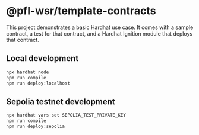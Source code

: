 # @pfl-wsr/template-contracts

This project demonstrates a basic Hardhat use case. It comes with a sample contract, a test for that contract, and a Hardhat Ignition module that deploys that contract.

## Local development

```bash
npx hardhat node
npm run compile
npm run deploy:localhost
```

## Sepolia testnet development

```bash
npx hardhat vars set SEPOLIA_TEST_PRIVATE_KEY
npm run compile
npm run deploy:sepolia
```
